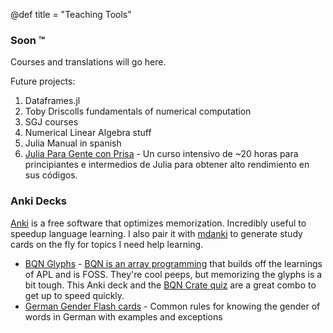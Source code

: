 @def title = "Teaching Tools"

### Soon :tm:

Courses and translations will go here.

Future projects:

1. Dataframes.jl
2. Toby Driscolls fundamentals of numerical computation
3. SGJ courses
4. Numerical Linear Algebra stuff
5. Julia Manual in spanish
6. [Julia Para Gente con Prisa](https://github.com/miguelraz/JuliaParaGenteConPrisa) - Un curso intensivo de ~20 horas para principiantes e intermedios de Julia para obtener alto rendimiento en sus códigos. 

### Anki Decks

[Anki](https://ankiweb.net/) is a free software that optimizes memorization. Incredibly useful to speedup language learning. I also pair it with [mdanki](https://github.com/ashlinchak/mdanki) to generate study cards on the fly for topics I need help learning. 
- [BQN Glyphs](https://github.com/miguelraz/miguelraz.github.io/blob/e772dc681330b37544a55d38b3d1537699616420/ankis/bqn-glyphs.apkg) - [BQN is an array programming](https://mlochbaum.github.io/BQN/index.html) that builds off the learnings of APL and is FOSS. They're cool peeps, but memorizing the glyphs is a bit tough. This Anki deck and the [BQN Crate quiz](https://mlochbaum.github.io/bqncrate/quiz/) are a great combo to get up to speed quickly.
- [German Gender Flash cards](https://github.com/miguelraz/miguelraz.github.io/blob/a123d802352372d95dbf41e8250b2bd7b78aa811/ankis/german-gender.apkg) - Common rules for knowing the gender of words in German with examples and exceptions




